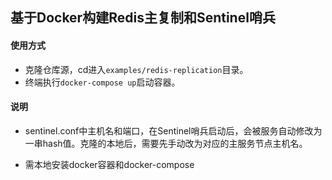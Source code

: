 基于Docker构建Redis主复制和Sentinel哨兵
-------------------------------------

#### 使用方式
- 克隆仓库源，cd进入`examples/redis-replication`目录。
- 终端执行`docker-compose up`启动容器。

#### 说明
- sentinel.conf中主机名和端口，在Sentinel哨兵启动后，会被服务自动修改为一串hash值。克隆的本地后，需要先手动改为对应的主服务节点主机名。

- 需本地安装docker容器和docker-compose
